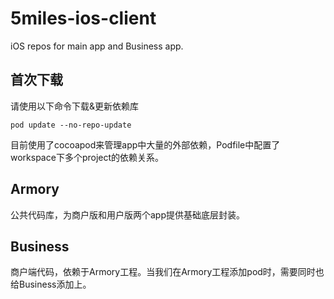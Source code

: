 # 5miles-ios-client
iOS repos for main app and Business app.

## 首次下载
请使用以下命令下载&更新依赖库

```
pod update --no-repo-update
``` 

目前使用了cocoapod来管理app中大量的外部依赖，Podfile中配置了workspace下多个project的依赖关系。

## Armory

公共代码库，为商户版和用户版两个app提供基础底层封装。



## Business

商户端代码，依赖于Armory工程。当我们在Armory工程添加pod时，需要同时也给Business添加上。
